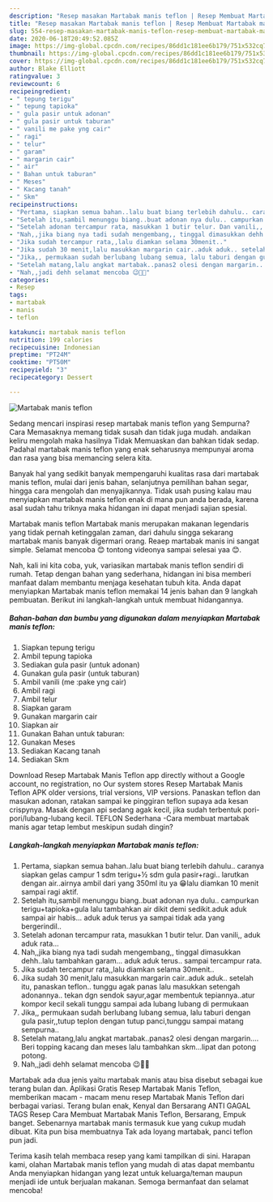 ```yaml
---
description: "Resep masakan Martabak manis teflon | Resep Membuat Martabak manis teflon Yang Lezat"
title: "Resep masakan Martabak manis teflon | Resep Membuat Martabak manis teflon Yang Lezat"
slug: 554-resep-masakan-martabak-manis-teflon-resep-membuat-martabak-manis-teflon-yang-lezat
date: 2020-06-18T20:49:52.085Z
image: https://img-global.cpcdn.com/recipes/86dd1c181ee6b179/751x532cq70/martabak-manis-teflon-foto-resep-utama.jpg
thumbnail: https://img-global.cpcdn.com/recipes/86dd1c181ee6b179/751x532cq70/martabak-manis-teflon-foto-resep-utama.jpg
cover: https://img-global.cpcdn.com/recipes/86dd1c181ee6b179/751x532cq70/martabak-manis-teflon-foto-resep-utama.jpg
author: Blake Elliott
ratingvalue: 3
reviewcount: 6
recipeingredient:
- " tepung terigu"
- " tepung tapioka"
- " gula pasir untuk adonan"
- " gula pasir untuk taburan"
- " vanili me pake yng cair"
- " ragi"
- " telur"
- " garam"
- " margarin cair"
- " air"
- " Bahan untuk taburan"
- " Meses"
- " Kacang tanah"
- " Skm"
recipeinstructions:
- "Pertama, siapkan semua bahan..lalu buat biang terlebih dahulu.. caranya siapkan gelas campur 1 sdm terigu+½ sdm gula pasir+ragi.. larutkan dengan air..airnya ambil dari yang 350ml itu ya 😁lalu diamkan 10 menit sampai ragi aktif."
- "Setelah itu,sambil menunggu biang..buat adonan nya dulu.. campurkan terigu+tapioka+gula lalu tambahkan air dikit demi sedikit.aduk aduk sampai air habis... aduk aduk terus ya sampai tidak ada yang bergerindil.."
- "Setelah adonan tercampur rata, masukkan 1 butir telur. Dan vanili,, aduk aduk rata..."
- "Nah,,jika biang nya tadi sudah mengembang,, tinggal dimasukkan dehh..lalu tambahkan garam... aduk aduk terus.. sampai tercampur rata."
- "Jika sudah tercampur rata,,lalu diamkan selama 30menit.."
- "Jika sudah 30 menit,lalu masukkan margarin cair..aduk aduk.. setelah itu, panaskan teflon.. tunggu agak panas lalu masukkan setengah adonannya.. tekan dgn sendok sayur,agar membentuk tepiannya..atur kompor kecil sekali tunggu sampai ada lubang lubang di permukaan"
- "Jika,, permukaan sudah berlubang lubang semua, lalu taburi dengan gula pasir,,tutup teplon dengan tutup panci,tunggu sampai matang sempurna.."
- "Setelah matang,lalu angkat martabak..panas2 olesi dengan margarin.... Beri topping kacang dan meses lalu tambahkan skm...lipat dan potong potong."
- "Nah,,jadi dehh selamat mencoba 😉👍🏻"
categories:
- Resep
tags:
- martabak
- manis
- teflon

katakunci: martabak manis teflon 
nutrition: 199 calories
recipecuisine: Indonesian
preptime: "PT24M"
cooktime: "PT50M"
recipeyield: "3"
recipecategory: Dessert

---
```



![Martabak manis teflon](https://img-global.cpcdn.com/recipes/86dd1c181ee6b179/751x532cq70/martabak-manis-teflon-foto-resep-utama.jpg)

Sedang mencari inspirasi resep martabak manis teflon yang Sempurna? Cara Memasaknya memang tidak susah dan tidak juga mudah. andaikan keliru mengolah maka hasilnya Tidak Memuaskan dan bahkan tidak sedap. Padahal martabak manis teflon yang enak seharusnya mempunyai aroma dan rasa yang bisa memancing selera kita.

Banyak hal yang sedikit banyak mempengaruhi kualitas rasa dari martabak manis teflon, mulai dari jenis bahan, selanjutnya pemilihan bahan segar, hingga cara mengolah dan menyajikannya. Tidak usah pusing kalau mau menyiapkan martabak manis teflon enak di mana pun anda berada, karena asal sudah tahu triknya maka hidangan ini dapat menjadi sajian spesial.

Martabak manis teflon Martabak manis merupakan makanan legendaris yang tidak pernah ketinggalan zaman, dari dahulu singga sekarang martabak manis banyak digermari orang. Reaep martabak manis ini sangat simple. Selamat mencoba 😊 tontong videonya sampai selesai yaa 😊.


Nah, kali ini kita coba, yuk, variasikan martabak manis teflon sendiri di rumah. Tetap dengan bahan yang sederhana, hidangan ini bisa memberi manfaat dalam membantu menjaga kesehatan tubuh kita. Anda dapat menyiapkan Martabak manis teflon memakai 14 jenis bahan dan 9 langkah pembuatan. Berikut ini langkah-langkah untuk membuat hidangannya.

<!--inarticleads1-->

##### Bahan-bahan dan bumbu yang digunakan dalam menyiapkan Martabak manis teflon:

1. Siapkan  tepung terigu
1. Ambil  tepung tapioka
1. Sediakan  gula pasir (untuk adonan)
1. Gunakan  gula pasir (untuk taburan)
1. Ambil  vanili (me :pake yng cair)
1. Ambil  ragi
1. Ambil  telur
1. Siapkan  garam
1. Gunakan  margarin cair
1. Siapkan  air
1. Gunakan  Bahan untuk taburan:
1. Gunakan  Meses
1. Sediakan  Kacang tanah
1. Sediakan  Skm


Download Resep Martabak Manis Teflon app directly without a Google account, no registration, no Our system stores Resep Martabak Manis Teflon APK older versions, trial versions, VIP versions. Panaskan teflon dan masukan adonan, ratakan sampai ke pinggiran teflon supaya ada kesan crispynya. Masak dengan api sedang agak kecil, jika sudah terbentuk pori-pori/lubang-lubang kecil. TEFLON Sederhana -Cara membuat martabak manis agar tetap lembut meskipun sudah dingin? 

<!--inarticleads2-->

##### Langkah-langkah menyiapkan Martabak manis teflon:

1. Pertama, siapkan semua bahan..lalu buat biang terlebih dahulu.. caranya siapkan gelas campur 1 sdm terigu+½ sdm gula pasir+ragi.. larutkan dengan air..airnya ambil dari yang 350ml itu ya 😁lalu diamkan 10 menit sampai ragi aktif.
1. Setelah itu,sambil menunggu biang..buat adonan nya dulu.. campurkan terigu+tapioka+gula lalu tambahkan air dikit demi sedikit.aduk aduk sampai air habis... aduk aduk terus ya sampai tidak ada yang bergerindil..
1. Setelah adonan tercampur rata, masukkan 1 butir telur. Dan vanili,, aduk aduk rata...
1. Nah,,jika biang nya tadi sudah mengembang,, tinggal dimasukkan dehh..lalu tambahkan garam... aduk aduk terus.. sampai tercampur rata.
1. Jika sudah tercampur rata,,lalu diamkan selama 30menit..
1. Jika sudah 30 menit,lalu masukkan margarin cair..aduk aduk.. setelah itu, panaskan teflon.. tunggu agak panas lalu masukkan setengah adonannya.. tekan dgn sendok sayur,agar membentuk tepiannya..atur kompor kecil sekali tunggu sampai ada lubang lubang di permukaan
1. Jika,, permukaan sudah berlubang lubang semua, lalu taburi dengan gula pasir,,tutup teplon dengan tutup panci,tunggu sampai matang sempurna..
1. Setelah matang,lalu angkat martabak..panas2 olesi dengan margarin.... Beri topping kacang dan meses lalu tambahkan skm...lipat dan potong potong.
1. Nah,,jadi dehh selamat mencoba 😉👍🏻


Martabak ada dua jenis yaitu martabak manis atau bisa disebut sebagai kue terang bulan dan. Aplikasi Gratis Resep Martabak Manis Teflon, memberikan macam - macam menu resep Martabak Manis Teflon dari berbagai variasi. Terang bulan enak, Kenyal dan Bersarang ANTI GAGAL TAGS Resep Cara Membuat Martabak Manis Teflon, Bersarang, Empuk banget. Sebenarnya martabak manis termasuk kue yang cukup mudah dibuat. Kita pun bisa membuatnya Tak ada loyang martabak, panci teflon pun jadi. 

Terima kasih telah membaca resep yang kami tampilkan di sini. Harapan kami, olahan Martabak manis teflon yang mudah di atas dapat membantu Anda menyiapkan hidangan yang lezat untuk keluarga/teman maupun menjadi ide untuk berjualan makanan. Semoga bermanfaat dan selamat mencoba!
